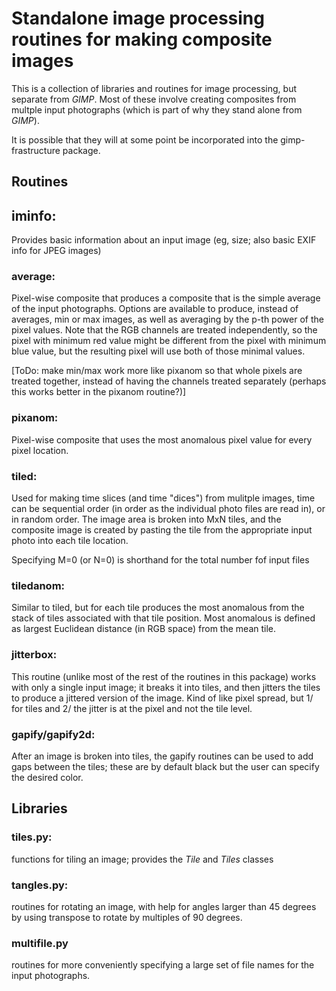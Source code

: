 # Standalone image processing routines for making composite images

This is a collection of libraries and routines for image processing, but separate from *GIMP*.  Most of these involve creating composites from multple input photographs (which is part of why they stand alone from *GIMP*).  

It is possible that they will at some point be incorporated into the gimp-frastructure package.

## Routines

## iminfo:

Provides basic information about an input image (eg, size; also basic EXIF info for JPEG images)

### average:

Pixel-wise composite that produces a composite that is the simple average of the input photographs.  Options are available to produce, instead of averages, min or max images, as well as averaging by the p-th power of the pixel values.  Note that the RGB channels are treated independently, so the pixel with minimum red value might be different from the pixel with minimum blue value, but the resulting pixel will use both of those minimal values.

[ToDo: make min/max work more like pixanom so that whole pixels are treated together, instead of having the channels treated separately (perhaps this works better in the pixanom routine?)]

### pixanom:

Pixel-wise composite that uses the most anomalous pixel value for every pixel location.

### tiled:

Used for making time slices (and time "dices") from mulitple images, time can be sequential order (in order as the individual photo files are read in), or in random order. The image area is broken into MxN tiles, and the composite image is created by pasting the tile from the appropriate input photo into each tile location.  

Specifying M=0 (or N=0) is shorthand for the total number fof input files

### tiledanom:

Similar to tiled, but for each tile produces the most anomalous from the stack of tiles associated with that tile position.  Most anomalous is defined as largest Euclidean distance (in RGB space) from the mean tile.

### jitterbox:

This routine (unlike most of the rest of the routines in this package) works with only a single input image; it breaks it into tiles, and then jitters the tiles to produce a jittered version of the image. Kind of like pixel spread, but 1/ for tiles and 2/ the jitter is at the pixel and not the tile level.

### gapify/gapify2d:

After an image is broken into tiles, the gapify routines can be used to add gaps between the tiles; these are by default black but the user can specify the desired color.

## Libraries

### tiles.py:

functions for tiling an image; provides the *Tile* and *Tiles* classes

### tangles.py:

routines for rotating an image, with help for angles larger than 45 degrees by using transpose to rotate by multiples of 90 degrees.

### multifile.py

routines for more conveniently specifying a large set of file names for the input photographs.

